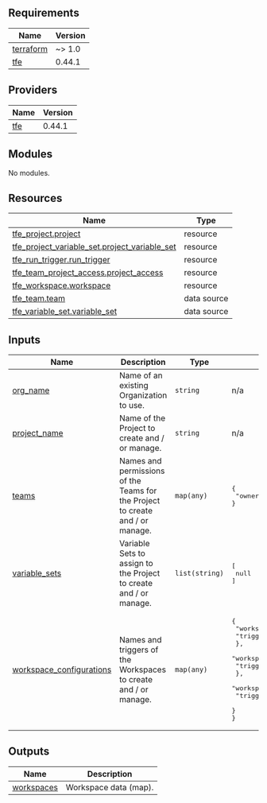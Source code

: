 ## Requirements

| Name | Version |
|------|---------|
| <a name="requirement_terraform"></a> [terraform](#requirement\_terraform) | ~> 1.0 |
| <a name="requirement_tfe"></a> [tfe](#requirement\_tfe) | 0.44.1 |

## Providers

| Name | Version |
|------|---------|
| <a name="provider_tfe"></a> [tfe](#provider\_tfe) | 0.44.1 |

## Modules

No modules.

## Resources

| Name | Type |
|------|------|
| [tfe_project.project](https://registry.terraform.io/providers/hashicorp/tfe/0.44.1/docs/resources/project) | resource |
| [tfe_project_variable_set.project_variable_set](https://registry.terraform.io/providers/hashicorp/tfe/0.44.1/docs/resources/project_variable_set) | resource |
| [tfe_run_trigger.run_trigger](https://registry.terraform.io/providers/hashicorp/tfe/0.44.1/docs/resources/run_trigger) | resource |
| [tfe_team_project_access.project_access](https://registry.terraform.io/providers/hashicorp/tfe/0.44.1/docs/resources/team_project_access) | resource |
| [tfe_workspace.workspace](https://registry.terraform.io/providers/hashicorp/tfe/0.44.1/docs/resources/workspace) | resource |
| [tfe_team.team](https://registry.terraform.io/providers/hashicorp/tfe/0.44.1/docs/data-sources/team) | data source |
| [tfe_variable_set.variable_set](https://registry.terraform.io/providers/hashicorp/tfe/0.44.1/docs/data-sources/variable_set) | data source |

## Inputs

| Name | Description | Type | Default | Required |
|------|-------------|------|---------|:--------:|
| <a name="input_org_name"></a> [org\_name](#input\_org\_name) | Name of an existing Organization to use. | `string` | n/a | yes |
| <a name="input_project_name"></a> [project\_name](#input\_project\_name) | Name of the Project to create and / or manage. | `string` | n/a | yes |
| <a name="input_teams"></a> [teams](#input\_teams) | Names and permissions of the Teams for the Project to create and / or manage. | `map(any)` | <pre>{<br>  "owners": null<br>}</pre> | no |
| <a name="input_variable_sets"></a> [variable\_sets](#input\_variable\_sets) | Variable Sets to assign to the Project to create and / or manage. | `list(string)` | <pre>[<br>  null<br>]</pre> | no |
| <a name="input_workspace_configurations"></a> [workspace\_configurations](#input\_workspace\_configurations) | Names and triggers of the Workspaces to create and / or manage. | `map(any)` | <pre>{<br>  "workspace_0": {<br>    "trigger_source": null<br>  },<br>  "workspace_1": {<br>    "trigger_source": "workspace_0"<br>  },<br>  "workspace_2": {<br>    "trigger_source": "workspace_1"<br>  }<br>}</pre> | no |

## Outputs

| Name | Description |
|------|-------------|
| <a name="output_workspaces"></a> [workspaces](#output\_workspaces) | Workspace data (map). |
